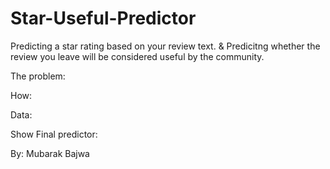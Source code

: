 # Star-Useful-Predictor

Predicting a star rating based on your review text.
&
Predicitng whether the review you leave will be considered useful by the community. 

The problem:



How:




Data:




Show Final predictor:






By: Mubarak Bajwa

